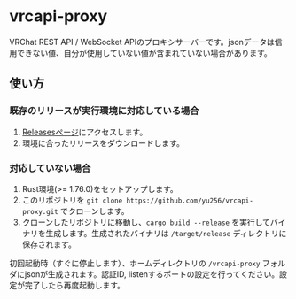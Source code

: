 # vrcapi-proxy

VRChat REST API / WebSocket APIのプロキシサーバーです。jsonデータは信用できない値、自分が使用していない値が含まれていない場合があります。

## 使い方

### 既存のリリースが実行環境に対応している場合

1. [Releasesページ](https://github.com/yu256/vrcapi-proxy/releases)にアクセスします。
2. 環境に合ったリリースをダウンロードします。

### 対応していない場合

1. Rust環境(>= 1.76.0)をセットアップします。
2. このリポジトリを `git clone https://github.com/yu256/vrcapi-proxy.git` でクローンします。
3. クローンしたリポジトリに移動し、`cargo build --release`
   を実行してバイナリを生成します。生成されたバイナリは `/target/release` ディレクトリに保存されます。

初回起動時（すぐに停止します）、ホームディレクトリの `/vrcapi-proxy` フォルダにjsonが生成されます。認証ID,
listenするポートの設定を行ってください。設定が完了したら再度起動します。
